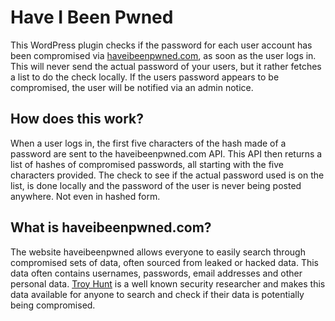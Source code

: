 # Have I Been Pwned
This WordPress plugin checks if the password for each user account has been compromised via [haveibeenpwned.com](https://haveibeenpwned.com/), as soon as the user logs in. This will never send the actual password of your users, but it rather fetches a list to do the check locally. If the users password appears to be compromised, the user will be notified via an admin notice.

## How does this work?
When a user logs in, the first five characters of the hash made of a password are sent to the haveibeenpwned.com API. This API then returns a list of hashes of compromised passwords, all starting with the five characters provided. The check to see if the actual password used is on the list, is done locally and the password of the user is never being posted anywhere. Not even in hashed form.

## What is haveibeenpwned.com?
The website haveibeenpwned allows everyone to easily search through compromised sets of data, often sourced from leaked or hacked data. This data often contains usernames, passwords, email addresses and other personal data. [Troy Hunt](https://www.troyhunt.com/) is a well known security researcher and makes this data available for anyone to search and check if their data is potentially being compromised.
